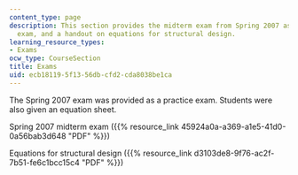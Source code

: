 ```yaml
---
content_type: page
description: This section provides the midterm exam from Spring 2007 as a practice
  exam, and a handout on equations for structural design.
learning_resource_types:
- Exams
ocw_type: CourseSection
title: Exams
uid: ecb18119-5f13-56db-cfd2-cda8038be1ca
---
```


The Spring 2007 exam was provided as a practice exam. Students were also given an equation sheet.

Spring 2007 midterm exam ({{% resource_link 45924a0a-a369-a1e5-41d0-0a56bab3d648 "PDF" %}})

Equations for structural design ({{% resource_link d3103de8-9f76-ac2f-7b51-fe6c1bcc15c4 "PDF" %}})